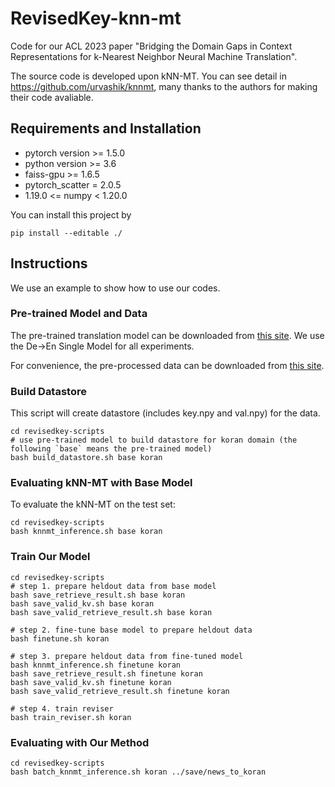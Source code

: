 # RevisedKey-knn-mt

Code for our ACL 2023 paper "Bridging the Domain Gaps in Context Representations for k-Nearest Neighbor Neural Machine Translation". 

The source code is developed upon kNN-MT. You can see detail in https://github.com/urvashik/knnmt, many thanks to the authors for making their code avaliable.

## Requirements and Installation

* pytorch version >= 1.5.0
* python version >= 3.6
* faiss-gpu >= 1.6.5
* pytorch_scatter = 2.0.5
* 1.19.0 <= numpy < 1.20.0

You can install this project by
```
pip install --editable ./
```

## Instructions

We use an example to show how to use our codes.

### Pre-trained Model and Data

The pre-trained translation model can be downloaded from [this site](https://github.com/pytorch/fairseq/blob/master/examples/wmt19/README.md).
We use the De->En Single Model for all experiments.

For convenience, the pre-processed data can be downloaded from [this site](https://drive.google.com/file/d/18TXCWzoKuxWKHAaCRgddd6Ub64klrVhV/view?usp=sharing).

### Build Datastore

This script will create datastore (includes key.npy and val.npy) for the data.

```
cd revisedkey-scripts
# use pre-trained model to build datastore for koran domain (the following `base` means the pre-trained model)
bash build_datastore.sh base koran
```

### Evaluating kNN-MT with Base Model

To evaluate the kNN-MT on the test set:

```
cd revisedkey-scripts
bash knnmt_inference.sh base koran
```

### Train Our Model
```
cd revisedkey-scripts
# step 1. prepare heldout data from base model
bash save_retrieve_result.sh base koran
bash save_valid_kv.sh base koran
bash save_valid_retrieve_result.sh base koran

# step 2. fine-tune base model to prepare heldout data
bash finetune.sh koran

# step 3. prepare heldout data from fine-tuned model
bash knnmt_inference.sh finetune koran
bash save_retrieve_result.sh finetune koran
bash save_valid_kv.sh finetune koran
bash save_valid_retrieve_result.sh finetune koran

# step 4. train reviser
bash train_reviser.sh koran
```

### Evaluating with Our Method

```
cd revisedkey-scripts
bash batch_knnmt_inference.sh koran ../save/news_to_koran
```
